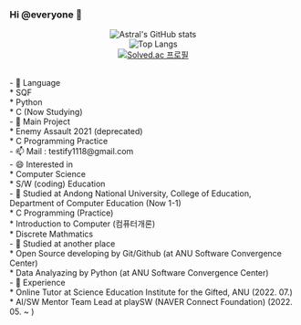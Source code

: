 ### Hi @everyone 👋
<div align="center">
 
![Astral's GitHub stats](https://github-readme-stats.vercel.app/api?username=AstralEUD&count_private=true) <br/>
![Top Langs](https://github-readme-stats.vercel.app/api/top-langs/?username=AstralEUD&layout=compact)<br/>
[![Solved.ac
프로필](http://mazassumnida.wtf/api/v2/generate_badge?boj=testify1118)](https://solved.ac/testify1118)
 
</div><br/>
- 🌱 Language<br/>
  * SQF <br/>
  * Python<br/>
  * C (Now Studying)<br/>
- 💬 Main Project <br/>
   * Enemy Assault 2021 (deprecated)<br/>
   * C Programming Practice <br/>
- 📫 Mail : testify1118@gmail.com<br/>
- 😄 Interested in<br/>
   * Computer Science<br/>
   * S/W (coding) Education<br/>
- 🏫 Studied at Andong National University, College of Education, Department of Computer Education (Now 1-1)<br/>
 	* C Programming (Practice)<br/>
 	* Introduction to Computer (컴퓨터개론)<br/>
 	* Discrete Mathmatics<br/>
- 📒 Studied at another place<br/>
  * Open Source developing by Git/Github (at ANU Software Convergence Center)<br/>
  * Data Analyazing by Python (at ANU Software Convergence Center)<br/>
- 🧢 Experience<br/>
  * Online Tutor at Science Education Institute for the Gifted, ANU (2022. 07.)<br/>
  * AI/SW Mentor Team Lead at playSW (NAVER Connect Foundation) (2022. 05. ~ )<br/>

